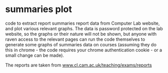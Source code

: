 # summaries plot
code to extract report summaries report data from Computer Lab website, and plot various relevant graphs.
The data is password protected on the lab website, so the graphs or their nature will not be shown,
but anyone with raven access to the relevant pages can run the code themselves to generate some graphs of summaries data on courses
(assuming they do this in chrome - the code requires your chrome authentication cookie - or a small change can be made).

The reports are taken from www.cl.cam.ac.uk/teaching/exams/reports

